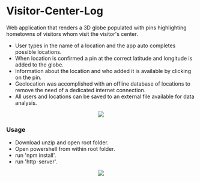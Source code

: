 # Visitor-Center-Log
Web application that renders a 3D globe populated with pins highlighting hometowns of visitors whom visit the visitor's center.

- User types in the name of a location and the app auto completes possible locations.
- When location is confirmed a pin at the correct latitude and longitude is added to the globe.
- Information about the location and who added it is available by clicking on the pin.
- Geolocation was accomplished with an offline database of locations to remove the need of a dedicated internet connection.
- All users and locations can be saved to an external file available for data analysis.

<p align="center">
  <img style="margin: auto;" src ="images/preview.gif" />
</p>

### Usage

- Download unzip and open root folder.
- Open powershell from within root folder.
- run 'npm install'.
- run 'http-server'.

<p align="center">
  <img style="margin: auto;" src ="images/setup.gif" />
</p>
